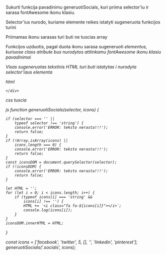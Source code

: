 Sukurti funkcija pavadinimu generuotiSocials, kuri priima selector'iu ir sarasa fontAwesome ikonu klasiu.

Selector'ius nurodo, kuriame elemente reikes istatyti sugeneruota funkcijos turini

Priimamas ikonu sarasas turi buti ne tuscias array

Funkcijos uzduotis, pagal duota ikonu sarasa sugeneruoti <i> elementus, kuriuose class atribute bus nurodytos atitinkamu fontAwesome ikonu klasiu pavadinimai

Visas sugeneruotas tekstinis HTML turi buti istatytas i nurodyta selector'iaus elementa

html

<div class="socials">

    </div>

css
tuscia

js
function generuotiSocials(selector, icons) {

    if (selector === '' ||
        typeof selector !== 'string') {
        console.error('ERROR: teksto nerasta!!!');
        return false;
    }
    if (!Array.isArray(icons) ||
        icons.length === 0) {
        console.error('ERROR: teksto nerasta!!!');
        return false;
    }
    const iconsDOM = document.querySelector(selector);
    if (!iconsDOM) {
        console.error('ERROR: teksto nerasta!!!');
        return false;
    }

    let HTML = '';
    for (let i = 0; i < icons.length; i++) {
        if (typeof icons[i] === 'string' &&
            icons[i] !== '') {
            HTML += `<i class="fa fa-${icons[i]}"></i>`;
            console.log(icons[i]);
        }
    }
    iconsDOM.innerHTML = HTML;

}

const icons = ['facebook', 'twitter', 5, [], '', 'linkedin', 'pinterest'];
generuotiSocials('.socials', icons);
